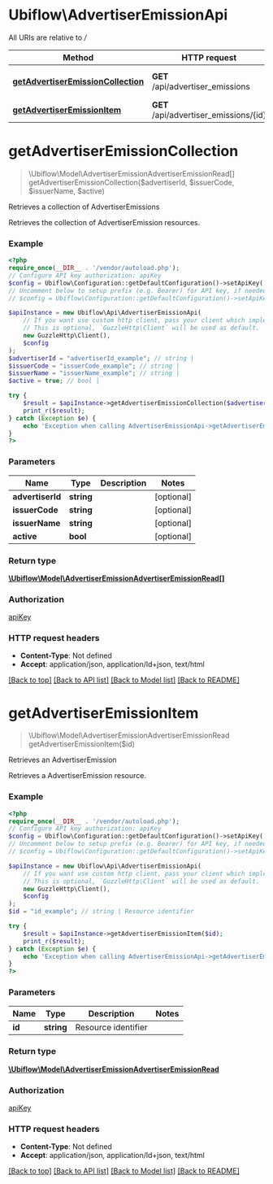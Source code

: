 # Ubiflow\AdvertiserEmissionApi

All URIs are relative to */*

Method | HTTP request | Description
------------- | ------------- | -------------
[**getAdvertiserEmissionCollection**](AdvertiserEmissionApi.md#getadvertiseremissioncollection) | **GET** /api/advertiser_emissions | Retrieves a collection of AdvertiserEmissions
[**getAdvertiserEmissionItem**](AdvertiserEmissionApi.md#getadvertiseremissionitem) | **GET** /api/advertiser_emissions/{id} | Retrieves an AdvertiserEmission

# **getAdvertiserEmissionCollection**
> \Ubiflow\Model\AdvertiserEmissionAdvertiserEmissionRead[] getAdvertiserEmissionCollection($advertiserId, $issuerCode, $issuerName, $active)

Retrieves a collection of AdvertiserEmissions

Retrieves the collection of AdvertiserEmission resources.

### Example
```php
<?php
require_once(__DIR__ . '/vendor/autoload.php');
// Configure API key authorization: apiKey
$config = Ubiflow\Configuration::getDefaultConfiguration()->setApiKey('X-AUTH-TOKEN', 'YOUR_API_KEY');
// Uncomment below to setup prefix (e.g. Bearer) for API key, if needed
// $config = Ubiflow\Configuration::getDefaultConfiguration()->setApiKeyPrefix('X-AUTH-TOKEN', 'Bearer');

$apiInstance = new Ubiflow\Api\AdvertiserEmissionApi(
    // If you want use custom http client, pass your client which implements `GuzzleHttp\ClientInterface`.
    // This is optional, `GuzzleHttp\Client` will be used as default.
    new GuzzleHttp\Client(),
    $config
);
$advertiserId = "advertiserId_example"; // string | 
$issuerCode = "issuerCode_example"; // string | 
$issuerName = "issuerName_example"; // string | 
$active = true; // bool | 

try {
    $result = $apiInstance->getAdvertiserEmissionCollection($advertiserId, $issuerCode, $issuerName, $active);
    print_r($result);
} catch (Exception $e) {
    echo 'Exception when calling AdvertiserEmissionApi->getAdvertiserEmissionCollection: ', $e->getMessage(), PHP_EOL;
}
?>
```

### Parameters

Name | Type | Description  | Notes
------------- | ------------- | ------------- | -------------
 **advertiserId** | **string**|  | [optional]
 **issuerCode** | **string**|  | [optional]
 **issuerName** | **string**|  | [optional]
 **active** | **bool**|  | [optional]

### Return type

[**\Ubiflow\Model\AdvertiserEmissionAdvertiserEmissionRead[]**](../Model/AdvertiserEmissionAdvertiserEmissionRead.md)

### Authorization

[apiKey](../../README.md#apiKey)

### HTTP request headers

 - **Content-Type**: Not defined
 - **Accept**: application/json, application/ld+json, text/html

[[Back to top]](#) [[Back to API list]](../../README.md#documentation-for-api-endpoints) [[Back to Model list]](../../README.md#documentation-for-models) [[Back to README]](../../README.md)

# **getAdvertiserEmissionItem**
> \Ubiflow\Model\AdvertiserEmissionAdvertiserEmissionRead getAdvertiserEmissionItem($id)

Retrieves an AdvertiserEmission

Retrieves a AdvertiserEmission resource.

### Example
```php
<?php
require_once(__DIR__ . '/vendor/autoload.php');
// Configure API key authorization: apiKey
$config = Ubiflow\Configuration::getDefaultConfiguration()->setApiKey('X-AUTH-TOKEN', 'YOUR_API_KEY');
// Uncomment below to setup prefix (e.g. Bearer) for API key, if needed
// $config = Ubiflow\Configuration::getDefaultConfiguration()->setApiKeyPrefix('X-AUTH-TOKEN', 'Bearer');

$apiInstance = new Ubiflow\Api\AdvertiserEmissionApi(
    // If you want use custom http client, pass your client which implements `GuzzleHttp\ClientInterface`.
    // This is optional, `GuzzleHttp\Client` will be used as default.
    new GuzzleHttp\Client(),
    $config
);
$id = "id_example"; // string | Resource identifier

try {
    $result = $apiInstance->getAdvertiserEmissionItem($id);
    print_r($result);
} catch (Exception $e) {
    echo 'Exception when calling AdvertiserEmissionApi->getAdvertiserEmissionItem: ', $e->getMessage(), PHP_EOL;
}
?>
```

### Parameters

Name | Type | Description  | Notes
------------- | ------------- | ------------- | -------------
 **id** | **string**| Resource identifier |

### Return type

[**\Ubiflow\Model\AdvertiserEmissionAdvertiserEmissionRead**](../Model/AdvertiserEmissionAdvertiserEmissionRead.md)

### Authorization

[apiKey](../../README.md#apiKey)

### HTTP request headers

 - **Content-Type**: Not defined
 - **Accept**: application/json, application/ld+json, text/html

[[Back to top]](#) [[Back to API list]](../../README.md#documentation-for-api-endpoints) [[Back to Model list]](../../README.md#documentation-for-models) [[Back to README]](../../README.md)

